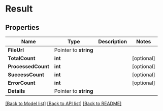 # Result

## Properties

Name | Type | Description | Notes
------------ | ------------- | ------------- | -------------
**FileUrl** | Pointer to **string** |  |
**TotalCount** | **int** |  |[optional] 
**ProcessedCount** | **int** |  |[optional] 
**SuccessCount** | **int** |  |[optional] 
**ErrorCount** | **int** |  |[optional] 
**Details** | Pointer to **string** |  |

[[Back to Model list]](../README.md#documentation-for-models) [[Back to API list]](../README.md#documentation-for-api-endpoints) [[Back to README]](../README.md)


